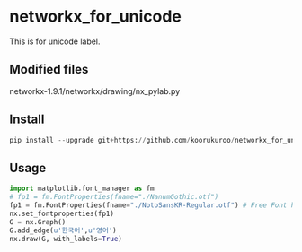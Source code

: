 # networkx_for_unicode
This is for unicode label.

## Modified files
networkx-1.9.1/networkx/drawing/nx_pylab.py

## Install
```python
pip install --upgrade git+https://github.com/koorukuroo/networkx_for_unicode
```

## Usage
```python
import matplotlib.font_manager as fm
# fp1 = fm.FontProperties(fname="./NanumGothic.otf")
fp1 = fm.FontProperties(fname="./NotoSansKR-Regular.otf") # Free Font https://www.google.com/get/noto/pkgs/NotoSansKorean-windows.zip
nx.set_fontproperties(fp1)
G = nx.Graph()
G.add_edge(u'한국어',u'영어')
nx.draw(G, with_labels=True)
```
